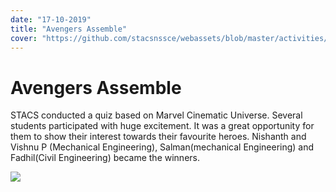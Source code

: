```yaml
---
date: "17-10-2019"
title: "Avengers Assemble"
cover: "https://github.com/stacsnssce/webassets/blob/master/activities/Page-4-Image-7.jpg?raw=true"
---
```

# Avengers Assemble

STACS conducted a quiz based on Marvel Cinematic Universe. Several students participated with huge excitement. It was a great opportunity for them to show their interest towards their favourite heroes. Nishanth and Vishnu P (Mechanical Engineering), Salman(mechanical Engineering) and Fadhil(Civil Engineering) became the winners.

![](https://github.com/stacsnssce/webassets/blob/master/activities/Page-4-Image-7.jpg?raw=true)